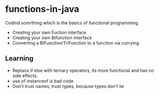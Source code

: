 # functions-in-java
Codind somrthing which is the basics of functional programming.

- Creating your own Fuction interface
- Creating your own Bifunction interface
- Converting a BiFunction/TriFunction to a function via currying.



## Learning

- Replace if else with ternary operators, its more functional and has no side effects.
- use of instanceof is bad code
- Don't trust names, trust types, because types don't lie
